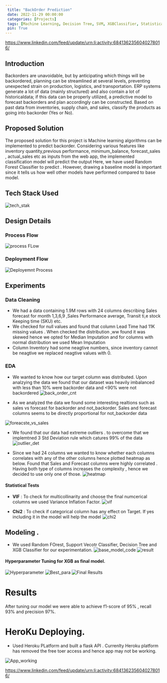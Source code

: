 ```yaml
---
 title: "BackOrder Prediction"
 date: 2022-11-29 00:00:00
 categories: [Projects] 
 tags: [Machine Learning, Decision Tree, SVM, XGBClassifier, Statistical Analysis, t-test]
 pin: True
---
```

https://www.linkedin.com/feed/update/urn:li:activity:6841362356040278016/

## Introduction
Backorders are unavoidable, but by anticipating which things will be backordered, planning can be streamlined at several levels, preventing unexpected strain on production, logistics, and transportation. ERP systems
generate a lot of data (mainly structured) and also contain a lot of historicaldata; if this data can be properly utilized, a predictive model to forecast backorders and plan accordingly can be constructed. Based on past data from
inventories, supply chain, and sales, classify the products as going into backorder (Yes or No).

## Proposed Solution
The proposed solution for this project is Machine learning algorithms can be implemented to predict backorder. Considering various features like inventory quantity,previous performance, minimum_balance,
forecast_sales , actual_sales etc as inputs from the web app, the implemented classification model will predict the output Here, we have used Random Forest Classifier to predict . However, drawing a baseline
model is important since it tells us how well other models have performed compared to base model. 

## Tech Stack Used
![tech_stak](https://github.com/chinmay002/chinmay002.github.io/assets/60249099/44e0a478-2889-4e15-aa97-6046168b5286)

## Design Details
### Process Flow
![process FLow](https://github.com/chinmay002/chinmay002.github.io/assets/60249099/1ce2f229-3e90-4d61-8810-6dc32dfc34bb)

### Deployment Flow
![Deployemnt Process](https://github.com/chinmay002/chinmay002.github.io/assets/60249099/f7332bba-edfd-4b7c-aff5-9c042f68015e)

## Experiments
### Data Cleaning 
* We had a data containing 1.9M rows with 24 columns describing Sales forecast for month 1,3,6,9 ,Sales Performance average, Transit ti,e stock Keeping time (SKU) etc.
* We checked for null values and found that column Lead Time had 11K missing values . When checked the distribution ,ww found it was skewed hence we opted for Median Imputation and for columns with normal distribution we used Mean Imputation
* Column Inventory had some neagtive numbers, since inventory cannot be neagtive we replaced neagtive values with 0.

### EDA

*  We wanted to know how our target column was distributed. Upon analzying the data we found that our dataset was heavily imbalanced with less than 10% were backorder data and <90% were not backordered
![back_order_cnt](https://github.com/chinmay002/chinmay002.github.io/assets/60249099/e6143c6e-dd6d-44d0-a0b2-d334e0c687f2)

* As we analyzed the data we found some interesting realtions such as sales vs forecast for backorder and not_backorder. Sales and forecast columns seems to be directly proportional for not_backorder data

![foreacste_vs_sales](https://github.com/chinmay002/chinmay002.github.io/assets/60249099/b1d369b0-1306-4d12-81a7-4f8ac9b45471)

* We found that our data had extreme outliers . to overcome that  we implemtned 3 Std Deviation rule which catures 99% of the data 
![outlier_det](https://github.com/chinmay002/chinmay002.github.io/assets/60249099/41b14502-0e11-47e6-b9ee-c8c09b74e591)

* Since we had 24 columns we wanted to know whether each columns correlates with any of the other columns hence plotted heatmap as below. Found that Sales and Forecast columns were highly correlated . Having both type of columns increases the complexity , hence we decided to use only one of those.
![heatmap](https://github.com/chinmay002/chinmay002.github.io/assets/60249099/7c8bf7e3-eb07-4497-8fdd-f01bd0141adb)


#### Statistical Tests
  * **VIF** : To check for multicollinarity and choose the final numcerical columns we used Variance Inflation Factor.
   ![vif](https://github.com/chinmay002/chinmay002.github.io/assets/60249099/aa5af77d-df94-470f-82f2-d4aab95718bb)


  * **Chi2** : To check if categorical column has any effect on Target. If yes including it in the model will help the model
  ![chi2](https://github.com/chinmay002/chinmay002.github.io/assets/60249099/e12a7d19-6b97-479e-9d9b-e1152c513f7b)



## Modeling .
* We used Random FOrest, Support Vecotr Classifier, Decision Tree and XGB Classifier for our experimentation.
![base_model_code](https://github.com/chinmay002/chinmay002.github.io/assets/60249099/c455f2c6-3cd5-4a24-973a-f9e8425263c4)
![result](https://github.com/chinmay002/chinmay002.github.io/assets/60249099/ece22e43-6c7e-4270-9d81-ee1f5a0a5991)

#### Hyperparameter Tuning for XGB as final model.

![Hyperparameter](https://github.com/chinmay002/chinmay002.github.io/assets/60249099/3c8d28fa-0422-4e77-b29f-83bd909d3a8e)
![Best_para](https://github.com/chinmay002/chinmay002.github.io/assets/60249099/0258ac42-e9e7-4421-bad6-7b55bc96ba23)
![Final Results](https://github.com/chinmay002/chinmay002.github.io/assets/60249099/1a199745-f831-43e1-8ab3-23eaf5f9291a)

# Results
After tuning our model we were able to achieve  f1-score of 95% , recall 93% and precision 97%.


# HeroKu Deploying. 
* Used Heroku PLatform and built a flask API . Currenlty Heroku platform has removed the free toer access and hence app may not be working.

![App_working](https://github.com/chinmay002/chinmay002.github.io/assets/60249099/542eb64d-f087-4ddb-a537-5243c60fc3c5)


https://www.linkedin.com/feed/update/urn:li:activity:6841362356040278016/





















